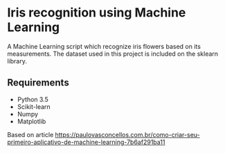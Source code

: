 # Iris recognition using Machine Learning
A Machine Learning script which recognize iris flowers based on its measurements. The dataset used in this project is included on the sklearn library.

## Requirements
- Python 3.5
- Scikit-learn
- Numpy
- Matplotlib

Based on article https://paulovasconcellos.com.br/como-criar-seu-primeiro-aplicativo-de-machine-learning-7b6af291ba11
